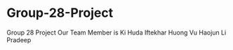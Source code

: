 # Group-28-Project
Group 28 Project
Our Team Member is 
Ki
Huda Iftekhar
Huong Vu
Haojun Li
Pradeep 

